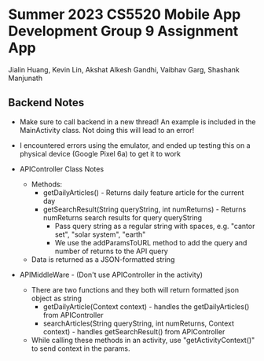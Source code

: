 # Summer 2023 CS5520 Mobile App Development Group 9 Assignment App

Jialin Huang, Kevin Lin, Akshat Alkesh Gandhi, Vaibhav Garg, Shashank Manjunath

## Backend Notes

- Make sure to call backend in a new thread! An example is included in the
  MainActivity class. Not doing this will lead to an error!
- I encountered errors using the emulator, and ended up testing this on a
  physical device (Google Pixel 6a) to get it to work
- APIController Class Notes
  - Methods:
    - getDailyArticles() - Returns daily feature article for the current day
    - getSearchResult(String queryString, int numReturns) - Returns
      numReturns search results for query queryString
      - Pass query string as a regular string with spaces, e.g. "cantor set", "solar system", "earth"
      - We use the addParamsToURL method to add the query and number of returns to the API query
  - Data is returned as a JSON-formatted string 

- APIMiddleWare -  (Don't use APIController in the activity)
  - There are two functions and they both will return formatted json object as string
    - getDailyArticle(Context context) - handles the getDailyArticles() from APIController
    - searchArticles(String queryString, int numReturns, Context context) - handles getSearchResult() from APIController
  - While calling these methods in an activity, use "getActivityContext()" to send context in the params.